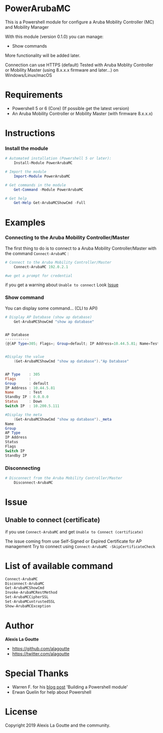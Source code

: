 
# PowerArubaMC

This is a Powershell module for configure a Aruba Mobility Controller (MC) and Mobility Manager

With this module (version 0.1.0) you can manage:

- Show commands

More functionality will be added later.

Connection can use HTTPS (default)
Tested with Aruba Moblity Controller or Mobility Master (using 8.x.x.x firmware and later...) on Windows/Linux/macOS

<!--
# Usage

All resource management functions are available with the Powershell verbs GET, ADD, SET, REMOVE.
For example, you can manage Vlans with the following commands:
- `Get-ArubaSWVlans`
- `Add-ArubaSWVlans`
- `Set-ArubaSWVlans`
- `Remove-ArubaSWVlans`
-->
# Requirements

- Powershell 5 or 6 (Core) (If possible get the latest version)
- An Aruba Mobility Controller or Mobility Master (with firmware 8.x.x.x)

# Instructions
### Install the module
```powershell
# Automated installation (Powershell 5 or later):
    Install-Module PowerArubaMC

# Import the module
    Import-Module PowerArubaMC

# Get commands in the module
    Get-Command -Module PowerArubaMC

# Get help
    Get-Help Get-ArubaMCShowCmd -Full
```

# Examples
### Connecting to the Aruba Mobility Controller/Master

The first thing to do is to connect to a Aruba Mobility Controller/Master with the command `Connect-ArubaMC` :

```powershell
# Connect to the Aruba Mobility Controller/Master
    Connect-ArubaMC 192.0.2.1

#we get a prompt for credential
```
if you get a warning about `Unable to connect` Look [Issue](#Issue)


### Show command

You can display some command... (CLI to API)

```powershell
# Display AP Database (show ap database)
    Get-ArubaMCShowCmd "show ap database"


AP Database
-----------
{@{AP Type=305; Flags=; Group=default; IP Address=10.44.5.81; Name=Test; Standby IP=0.0.0.0; Status=Down; Switch IP=...


#Display the value
    (Get-ArubaMCShowCmd "show ap database")."Ap Database"


AP Type    : 305
Flags      :
Group      : default
IP Address : 10.44.5.81
Name       : Test
Standby IP : 0.0.0.0
Status     : Down
Switch IP  : 10.200.5.111

#Display the meta
    (Get-ArubaMCShowCmd "show ap database")._meta
Name
Group
AP Type
IP Address
Status
Flags
Switch IP
Standby IP


```


### Disconnecting

```powershell
# Disconnect from the Aruba Mobility Controller/Master
    Disconnect-ArubaMC
```

# Issue

## Unable to connect (certificate)
if you use `Connect-ArubaMC` and get `Unable to Connect (certificate)`

The issue coming from use Self-Signed or Expired Certificate for AP management
Try to connect using `Connect-ArubaMC -SkipCertificateCheck`



# List of available command
```powershell
Connect-ArubaMC
Disconnect-ArubaMC
Get-ArubaMCShowCmd
Invoke-ArubaMCRestMethod
Set-ArubaMCCipherSSL
Set-ArubaMCuntrustedSSL
Show-ArubaMCException
```

# Author

**Alexis La Goutte**
- <https://github.com/alagoutte>
- <https://twitter.com/alagoutte>

# Special Thanks

- Warren F. for his [blog post](http://ramblingcookiemonster.github.io/Building-A-PowerShell-Module/) 'Building a Powershell module'
- Erwan Quelin for help about Powershell

# License

Copyright 2019 Alexis La Goutte and the community.
